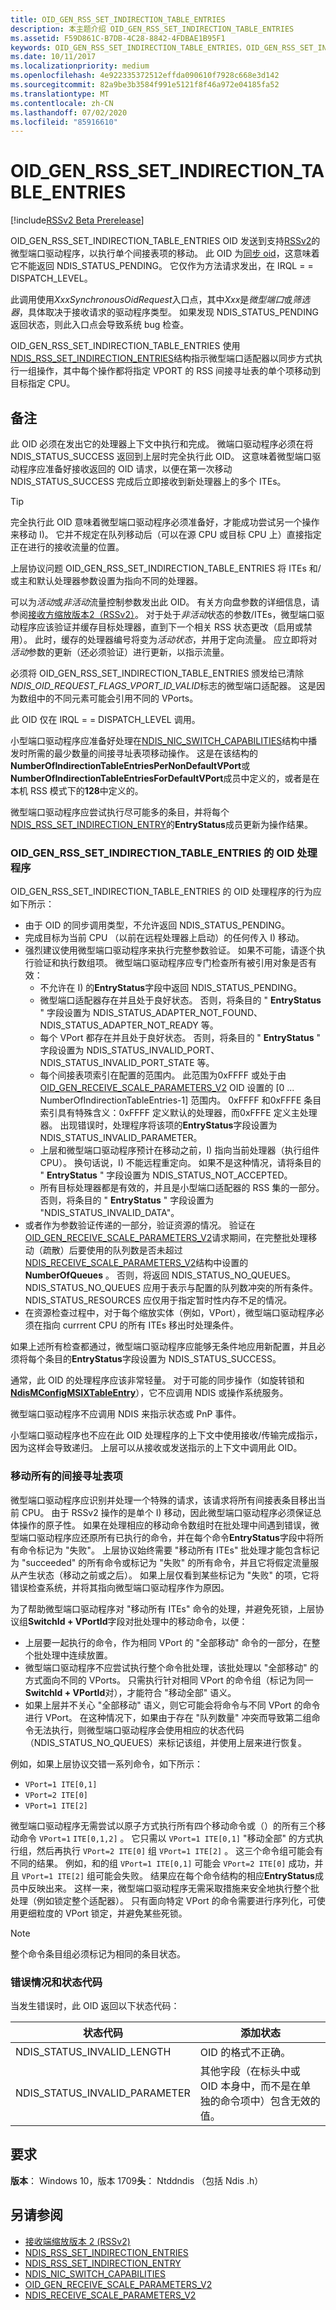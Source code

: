 ```yaml
---
title: OID_GEN_RSS_SET_INDIRECTION_TABLE_ENTRIES
description: 本主题介绍 OID_GEN_RSS_SET_INDIRECTION_TABLE_ENTRIES
ms.assetid: F59D861C-B7DB-4C28-8842-4FDBAE1B95F1
keywords: OID_GEN_RSS_SET_INDIRECTION_TABLE_ENTRIES，OID_GEN_RSS_SET_INDIRECTION_TABLE_ENTRIES RSSv2
ms.date: 10/11/2017
ms.localizationpriority: medium
ms.openlocfilehash: 4e922335372512effda090610f7928c668e3d142
ms.sourcegitcommit: 82a9be3b3584f991e5121f8f46a972e04185fa52
ms.translationtype: MT
ms.contentlocale: zh-CN
ms.lasthandoff: 07/02/2020
ms.locfileid: "85916610"
---
```

# <a name="oid_gen_rss_set_indirection_table_entries"></a>OID_GEN_RSS_SET_INDIRECTION_TABLE_ENTRIES

[!include[RSSv2 Beta Prerelease](../includes/rssv2-beta-prerelease.md)]

OID_GEN_RSS_SET_INDIRECTION_TABLE_ENTRIES OID 发送到支持[RSSv2](receive-side-scaling-version-2-rssv2-.md)的微型端口驱动程序，以执行单个间接表项的移动。 此 OID 为[同步 oid](synchronous-oid-request-interface-in-ndis-6-80.md)，这意味着它不能返回 NDIS_STATUS_PENDING。 它仅作为方法请求发出，在 IRQL = = DISPATCH_LEVEL。 

此调用使用*XxxSynchronousOidRequest*入口点，其中*Xxx*是*微型端口*或*筛选器*，具体取决于接收请求的驱动程序类型。 如果发现 NDIS_STATUS_PENDING 返回状态，则此入口点会导致系统 bug 检查。

OID_GEN_RSS_SET_INDIRECTION_TABLE_ENTRIES 使用[NDIS_RSS_SET_INDIRECTION_ENTRIES](https://docs.microsoft.com/windows-hardware/drivers/ddi/ntddndis/ns-ntddndis-_ndis_rss_set_indirection_entries)结构指示微型端口适配器以同步方式执行一组操作，其中每个操作都将指定 VPORT 的 RSS 间接寻址表的单个项移动到目标指定 CPU。

## <a name="remarks"></a>备注

此 OID 必须在发出它的处理器上下文中执行和完成。 微端口驱动程序必须在将 NDIS_STATUS_SUCCESS 返回到上层时完全执行此 OID。 这意味着微型端口驱动程序应准备好接收返回的 OID 请求，以便在第一次移动 NDIS_STATUS_SUCCESS 完成后立即接收到新处理器上的多个 ITEs。 

> [!TIP]
> 完全执行此 OID 意味着微型端口驱动程序必须准备好，才能成功尝试另一个操作来移动 I)。 它并不规定在队列移动后（可以在源 CPU 或目标 CPU 上）直接指定正在进行的接收流量的位置。

上层协议问题 OID_GEN_RSS_SET_INDIRECTION_TABLE_ENTRIES 将 ITEs 和/或主和默认处理器参数设置为指向不同的处理器。 

可以为*活动*或*非活动*流量控制参数发出此 OID。 有关方向盘参数的详细信息，请参阅[接收方缩放版本2（RSSv2）](receive-side-scaling-version-2-rssv2-.md)。 对于处于*非活动*状态的参数/ITEs，微型端口驱动程序应该验证并缓存目标处理器，直到下一个相关 RSS 状态更改（启用或禁用）。 此时，缓存的处理器编号将变为*活动状态*，并用于定向流量。 应立即将对*活动*参数的更新（还必须验证）进行更新，以指示流量。

必须将 OID_GEN_RSS_SET_INDIRECTION_TABLE_ENTRIES 颁发给已清除*NDIS_OID_REQUEST_FLAGS_VPORT_ID_VALID*标志的微型端口适配器。 这是因为数组中的不同元素可能会引用不同的 VPorts。

此 OID 仅在 IRQL = = DISPATCH_LEVEL 调用。

小型端口驱动程序应准备好处理在[NDIS_NIC_SWITCH_CAPABILITIES](https://docs.microsoft.com/windows-hardware/drivers/ddi/ntddndis/ns-ntddndis-_ndis_nic_switch_capabilities)结构中播发时所需的最少数量的间接寻址表项移动操作。 这是在该结构的**NumberOfIndirectionTableEntriesPerNonDefaultVPort**或**NumberOfIndirectionTableEntriesForDefaultVPort**成员中定义的，或者是在本机 RSS 模式下的**128**中定义的。

微型端口驱动程序应尝试执行尽可能多的条目，并将每个[NDIS_RSS_SET_INDIRECTION_ENTRY](https://docs.microsoft.com/windows-hardware/drivers/ddi/ntddndis/ns-ntddndis-_ndis_rss_set_indirection_entry)的**EntryStatus**成员更新为操作结果。

### <a name="oid-handler-for-oid_gen_rss_set_indirection_table_entries"></a>OID_GEN_RSS_SET_INDIRECTION_TABLE_ENTRIES 的 OID 处理程序

OID_GEN_RSS_SET_INDIRECTION_TABLE_ENTRIES 的 OID 处理程序的行为应如下所示：

- 由于 OID 的同步调用类型，不允许返回 NDIS_STATUS_PENDING。
- 完成目标为当前 CPU （以前在远程处理器上启动）的任何传入 I) 移动。 
- 强烈建议使用微型端口驱动程序来执行完整参数验证。 如果不可能，请逐个执行验证和执行数组项。 微型端口驱动程序应专门检查所有被引用对象是否有效：
    - 不允许在 I) 的**EntryStatus**字段中返回 NDIS_STATUS_PENDING。
    - 微型端口适配器存在并且处于良好状态。 否则，将条目的 " **EntryStatus** " 字段设置为 NDIS_STATUS_ADAPTER_NOT_FOUND、NDIS_STATUS_ADAPTER_NOT_READY 等。
    - 每个 VPort 都存在并且处于良好状态。 否则，将条目的 " **EntryStatus** " 字段设置为 NDIS_STATUS_INVALID_PORT、NDIS_STATUS_INVALID_PORT_STATE 等。
    - 每个间接表项索引在配置的范围内。 此范围为0xFFFF 或处于由[OID_GEN_RECEIVE_SCALE_PARAMETERS_V2](oid-gen-receive-scale-parameters-v2.md) OID 设置的 [0 ... NumberOfIndirectionTableEntries-1] 范围内。 0xFFFF 和0xFFFE 条目索引具有特殊含义：0xFFFF 定义默认的处理器，而0xFFFE 定义主处理器。 出现错误时，处理程序将该项的**EntryStatus**字段设置为 NDIS_STATUS_INVALID_PARAMETER。
    - 上层和微型端口驱动程序预计在移动之前，I) 指向当前处理器（执行组件 CPU）。 换句话说，I) 不能远程重定向。 如果不是这种情况，请将条目的 " **EntryStatus** " 字段设置为 NDIS_STATUS_NOT_ACCEPTED。
    - 所有目标处理器都是有效的，并且是小型端口适配器的 RSS 集的一部分。 否则，将条目的 " **EntryStatus** " 字段设置为 "NDIS_STATUS_INVALID_DATA"。
- 或者作为参数验证传递的一部分，验证资源的情况。 验证在[OID_GEN_RECEIVE_SCALE_PARAMETERS_V2](oid-gen-receive-scale-parameters-v2.md)请求期间，在完整批处理移动（疏散）后要使用的队列数是否未超过[NDIS_RECEIVE_SCALE_PARAMETERS_V2](https://docs.microsoft.com/windows-hardware/drivers/ddi/ntddndis/ns-ntddndis-_ndis_receive_scale_parameters_v2)结构中设置的**NumberOfQueues** 。 否则，将返回 NDIS_STATUS_NO_QUEUES。 NDIS_STATUS_NO_QUEUES 应用于表示与配置的队列数冲突的所有条件。 NDIS_STATUS_RESOURCES 应仅用于指定暂时性内存不足的情况。
- 在资源检查过程中，对于每个缩放实体（例如，VPort），微型端口驱动程序必须在指向 currrent CPU 的所有 ITEs 移出时处理条件。

如果上述所有检查都通过，微型端口驱动程序应能够无条件地应用新配置，并且必须将每个条目的**EntryStatus**字段设置为 NDIS_STATUS_SUCCESS。

通常，此 OID 的处理程序应该非常轻量。 对于可能的同步操作（如旋转锁和[**NdisMConfigMSIXTableEntry**](https://docs.microsoft.com/windows-hardware/drivers/ddi/ndis/nf-ndis-ndismconfigmsixtableentry)），它不应调用 NDIS 或操作系统服务。

微型端口驱动程序不应调用 NDIS 来指示状态或 PnP 事件。

小型端口驱动程序也不应在此 OID 处理程序的上下文中使用接收/传输完成指示，因为这样会导致递归。 上层可以从接收或发送指示的上下文中调用此 OID。

### <a name="moving-all-indirection-table-entries"></a>移动所有的间接寻址表项

微型端口驱动程序应识别并处理一个特殊的请求，该请求将所有间接表条目移出当前 CPU。 由于 RSSv2 操作的是单个 I) 移动，因此微型端口驱动程序必须保证总体操作的原子性。 如果在处理相应的移动命令数组时在批处理中间遇到错误，微型端口驱动程序应还原所有已执行的命令，并在每个命令**EntryStatus**字段中将所有命令标记为 "失败"。 上层协议始终需要 "移动所有 ITEs" 批处理才能包含标记为 "succeeded" 的所有命令或标记为 "失败" 的所有命令，并且它将假定流量服从产生状态（移动之前或之后）。 如果上层仅看到某些标记为 "失败" 的项，它将错误检查系统，并将其指向微型端口驱动程序作为原因。

为了帮助微型端口驱动程序对 "移动所有 ITEs" 命令的处理，并避免死锁，上层协议组**SwitchId + VPortId**字段对批处理中的移动命令，以便：

- 上层要一起执行的命令，作为相同 VPort 的 "全部移动" 命令的一部分，在整个批处理中连续放置。
- 微型端口驱动程序不应尝试执行整个命令批处理，该批处理以 "全部移动" 的方式面向不同的 VPorts。 只需执行针对相同 VPort 的命令组（标记为同一**SwitchId + VPortId**对），才能符合 "移动全部" 语义。
- 如果上层并不关心 "全部移动" 语义，则它可能会将命令与不同 VPort 的命令进行 VPort。 在这种情况下，如果由于存在 "队列数量" 冲突而导致第二组命令无法执行，则微型端口驱动程序会使用相应的状态代码（NDIS_STATUS_NO_QUEUES）来标记该组，并使用上层来进行恢复。

例如，如果上层协议交错一系列命令，如下所示：

- `VPort=1 ITE[0,1]`
- `VPort=2 ITE[0]`
- `VPort=1 ITE[2]`

微型端口驱动程序无需尝试以原子方式执行所有四个移动命令或（）的所有三个移动命令 `VPort=1` `ITE[0,1,2]` 。 它只需以 `VPort=1 ITE[0,1]` "移动全部" 的方式执行组，然后再执行 `VPort=2 ITE[0]` 组 `VPort=1 ITE[2]` 。 这三个命令组可能会有不同的结果。 例如，和的组 `VPort=1 ITE[0,1]` 可能会 `VPort=2 ITE[0]` 成功，并且 `VPort=1 ITE[2]` 组可能会失败。 结果应在每个命令结构的相应**EntryStatus**成员中反映出来。 这样一来，微型端口驱动程序无需采取措施来安全地执行整个批处理（例如锁定整个适配器）。 只有面向特定 VPort 的命令需要进行序列化，可使用更细粒度的 VPort 锁定，并避免某些死锁。

> [!NOTE]
> 整个命令条目组必须标记为相同的条目状态。

### <a name="error-conditions-and-status-codes"></a>错误情况和状态代码

当发生错误时，此 OID 返回以下状态代码：

| 状态代码 | 添加状态 |
| --- | --- |
| NDIS_STATUS_INVALID_LENGTH | OID 的格式不正确。 |
| NDIS_STATUS_INVALID_PARAMETER | 其他字段（在标头中或 OID 本身中，而不是在单独的命令项中）包含无效的值。 |

## <a name="requirements"></a>要求

**版本**： Windows 10，版本 1709**头**： Ntddndis （包括 Ndis .h）

## <a name="see-also"></a>另请参阅

- [接收端缩放版本 2 (RSSv2)](receive-side-scaling-version-2-rssv2-.md)
- [NDIS_RSS_SET_INDIRECTION_ENTRIES](https://docs.microsoft.com/windows-hardware/drivers/ddi/ntddndis/ns-ntddndis-_ndis_rss_set_indirection_entries)
- [NDIS_RSS_SET_INDIRECTION_ENTRY](https://docs.microsoft.com/windows-hardware/drivers/ddi/ntddndis/ns-ntddndis-_ndis_rss_set_indirection_entry)
- [NDIS_NIC_SWITCH_CAPABILITIES](https://docs.microsoft.com/windows-hardware/drivers/ddi/ntddndis/ns-ntddndis-_ndis_nic_switch_capabilities)
- [OID_GEN_RECEIVE_SCALE_PARAMETERS_V2](oid-gen-receive-scale-parameters-v2.md)
- [NDIS_RECEIVE_SCALE_PARAMETERS_V2](https://docs.microsoft.com/windows-hardware/drivers/ddi/ntddndis/ns-ntddndis-_ndis_receive_scale_parameters_v2)

